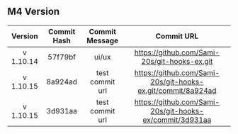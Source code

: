 ## M4 Version

|  Version  | Commit Hash | Commit Message |                  Commit URL                  |
| :-------: | :---------: | :------------: | :------------------------------------------: |
| v 1.10.14 |   57f79bf   |     ui/ux      | https://github.com/Sami-20s/git-hooks-ex.git |
| v 1.10.15 | 8a924ad | test commit url | https://github.com/Sami-20s/git-hooks-ex.git/commit/8a924ad
| v 1.10.15 | 3d931aa | test commit url | https://github.com/Sami-20s/git-hooks-ex/commit/3d931aa

